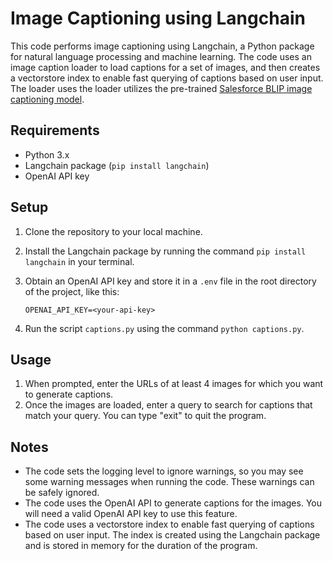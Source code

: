 # Image Captioning using Langchain

This code performs image captioning using Langchain, a Python package for natural language processing and machine learning. The code uses an image caption loader to load captions for a set of images, and then creates a vectorstore index to enable fast querying of captions based on user input. The loader uses the loader utilizes the pre-trained [Salesforce BLIP image captioning model](https://huggingface.co/Salesforce/blip-image-captioning-base).

## Requirements

-  Python 3.x
-  Langchain package (`pip install langchain`)
-  OpenAI API key

## Setup

1. Clone the repository to your local machine.
2. Install the Langchain package by running the command `pip install langchain` in your terminal.
3. Obtain an OpenAI API key and store it in a `.env` file in the root directory of the project, like this:

   ```
   OPENAI_API_KEY=<your-api-key>
   ```

4. Run the script `captions.py` using the command `python captions.py`.

## Usage

1. When prompted, enter the URLs of at least 4 images for which you want to generate captions.
2. Once the images are loaded, enter a query to search for captions that match your query. You can type "exit" to quit the program.

## Notes

-  The code sets the logging level to ignore warnings, so you may see some warning messages when running the code. These warnings can be safely ignored.
-  The code uses the OpenAI API to generate captions for the images. You will need a valid OpenAI API key to use this feature.
-  The code uses a vectorstore index to enable fast querying of captions based on user input. The index is created using the Langchain package and is stored in memory for the duration of the program.